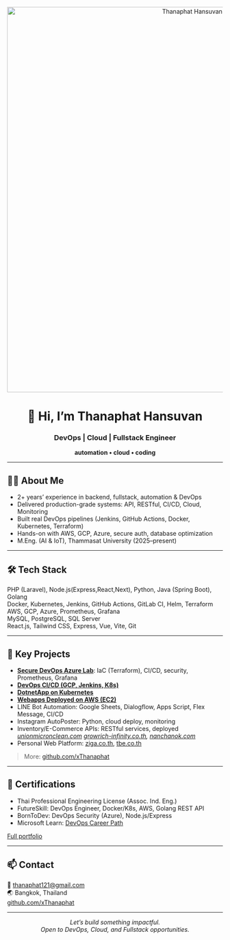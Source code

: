 <p align="center">
  <img src="https://i.postimg.cc/KzMfVpd9/banner.png" width="900" alt="Thanaphat Hansuvan Banner"/>
</p>

<h1 align="center">👋 Hi, I’m Thanaphat Hansuvan</h1>
<h3 align="center">DevOps | Cloud | Fullstack Engineer</h3>
<p align="center"><b>automation • cloud • coding</b></p>

---

## 👨‍💻 About Me

- 2+ years’ experience in backend, fullstack, automation & DevOps
- Delivered production-grade systems: API, RESTful, CI/CD, Cloud, Monitoring
- Built real DevOps pipelines (Jenkins, GitHub Actions, Docker, Kubernetes, Terraform)
- Hands-on with AWS, GCP, Azure, secure auth, database optimization
- M.Eng. (AI & IoT), Thammasat University (2025–present)

---

## 🛠️ Tech Stack

PHP (Laravel), Node.js(Express,React,Next), Python, Java (Spring Boot), Golang  
Docker, Kubernetes, Jenkins, GitHub Actions, GitLab CI, Helm, Terraform  
AWS, GCP, Azure, Prometheus, Grafana  
MySQL, PostgreSQL, SQL Server  
React.js, Tailwind CSS, Express, Vue, Vite, Git

---

## 🚀 Key Projects

- [**Secure DevOps Azure Lab**](https://github.com/xThanaphat/secure-devops-azure-lab): IaC (Terraform), CI/CD, security, Prometheus, Grafana
- [**DevOps CI/CD (GCP, Jenkins, K8s)**](https://github.com/xThanaphat/devops-pipeline-jenskincicd)
- [**DotnetApp on Kubernetes**](https://github.com/xThanaphat/dotnetcore-kubernetes-k8s-)
- [**Webapps Deployed on AWS (EC2)**]([https://github.com/xThanaphat/webapps-deployed-with-awsec2])
- LINE Bot Automation: Google Sheets, Dialogflow, Apps Script, Flex Message, CI/CD
- Instagram AutoPoster: Python, cloud deploy, monitoring
- Inventory/E-Commerce APIs: RESTful services, deployed  
  _[unionmicronclean.com](https://www.unionmicronclean.com/) [growrich-infinity.co.th](https://www.growrich-infinity.co.th/), [nanchanok.com](https://www.nanchanok.com/)_
- Personal Web Platform: [ziga.co.th](https://www.ziga.co.th/), [tbe.co.th](https://www.tbe.co.th/)

> More: [github.com/xThanaphat](https://github.com/xThanaphat)

---

## 🏅 Certifications

- Thai Professional Engineering License (Assoc. Ind. Eng.)
- FutureSkill: DevOps Engineer, Docker/K8s, AWS, Golang REST API
- BornToDev: DevOps Security (Azure), Node.js/Express
- Microsoft Learn: [DevOps Career Path](https://learn.microsoft.com/th-th/users/thanaphathansuvan-5792/)

[Full portfolio](https://drive.google.com/file/d/1QnEw4HoJXQX0c40urnxIfl18NGVkHk9s/view?usp=sharing)

---

## 📫 Contact

📧 thanaphat121@gmail.com  
🌏 Bangkok, Thailand  
[github.com/xThanaphat](https://github.com/xThanaphat)

---

<p align="center">
  <em>Let’s build something impactful.<br>
  Open to DevOps, Cloud, and Fullstack opportunities.</em>
</p>
